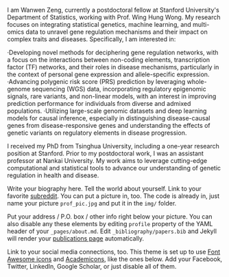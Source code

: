 I am Wanwen Zeng, currently a postdoctoral fellow at Stanford University's Department of Statistics, working with Prof. Wing Hung Wong. My research focuses on integrating statistical genetics, machine learning, and multi-omics data to unravel gene regulation mechanisms and their impact on complex traits and diseases. Specifically, I am interested in:

·Developing novel methods for deciphering gene regulation networks, with a focus on the interactions between non-coding elements, transcription factor (TF) networks, and their roles in disease mechanisms, particularly in the context of personal gene expression and allele-specific expression.
·Advancing polygenic risk score (PRS) prediction by leveraging whole-genome sequencing (WGS) data, incorporating regulatory epigenomic signals, rare variants, and non-linear models, with an interest in improving prediction performance for individuals from diverse and admixed populations.
·Utilizing large-scale genomic datasets and deep learning models for causal inference, especially in distinguishing disease-causal genes from disease-responsive genes and understanding the effects of genetic variants on regulatory elements in disease progression.

I received my PhD from Tsinghua University, including a one-year research position at Stanford. Prior to my postdoctoral work, I was an assistant professor at Nankai University. My work aims to leverage cutting-edge computational and statistical tools to advance our understanding of genetic regulation in health and disease.


Write your biography here. Tell the world about yourself. Link to your favorite [subreddit](http://reddit.com). You can put a picture in, too. The code is already in, just name your picture `prof_pic.jpg` and put it in the `img/` folder.

Put your address / P.O. box / other info right below your picture. You can also disable any these elements by editing `profile` property of the YAML header of your `_pages/about.md`. Edit `_bibliography/papers.bib` and Jekyll will render your [publications page](/al-folio/publications/) automatically.

Link to your social media connections, too. This theme is set up to use [Font Awesome icons](https://fontawesome.com/) and [Academicons](https://jpswalsh.github.io/academicons/), like the ones below. Add your Facebook, Twitter, LinkedIn, Google Scholar, or just disable all of them.
